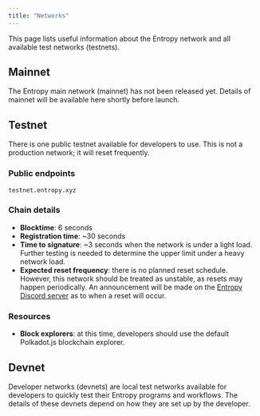 ```yaml
---
title: "Networks"
---
```


This page lists useful information about the Entropy network and all available test networks (testnets).

## Mainnet

The Entropy main network (mainnet) has not been released yet. Details of mainnet will be available here shortly before launch.

## Testnet

There is one public testnet available for developers to use. This is not a production network; it will reset frequently.

### Public endpoints

```plaintext
testnet.entropy.xyz
```

### Chain details

- **Blocktime**: 6 seconds
- **Registration time**: ~30 seconds
- **Time to signature**: ~3 seconds when the network is under a light load. Further testing is needed to determine the upper limit under a heavy network load.
- **Expected reset frequency**: there is no planned reset schedule. However, this network should be treated as unstable, as resets may happen periodically. An announcement will be made on the [Entropy Discord server](https://discord.gg/zVpFC7ep) as to when a reset will occur.

### Resources

- **Block explorers**: at this time, developers should use the default Polkadot.js blockchain explorer.

## Devnet

Developer networks (devnets) are local test networks available for developers to quickly test their Entropy programs and workflows. The details of these devnets depend on how they are set up by the developer.
